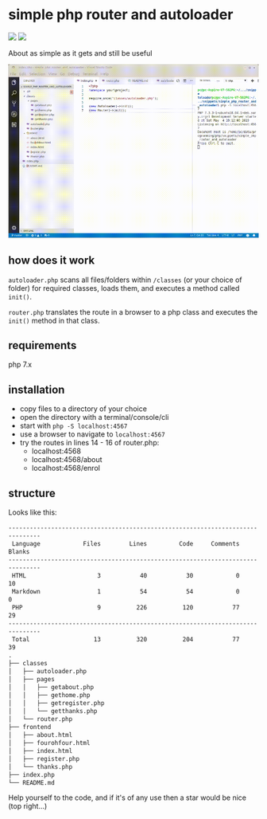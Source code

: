 # simple php router and autoloader

![](https://img.shields.io/badge/licence-free-green.svg) ![](https://img.shields.io/badge/frameworks-none-green.svg)

About as simple as it gets and still be useful

![](demo.gif)

## how does it work

`autoloader.php` scans all files/folders within `/classes` (or your choice of folder) for required classes, loads them, and executes a method called `init()`.

`router.php` translates the route in a browser to a php class and executes the `init()` method in that class.

## requirements

php 7.x

## installation

* copy files to a directory of your choice
* open the directory with a terminal/console/cli
* start with `php -S localhost:4567`
* use a browser to navigate to `localhost:4567`
* try the routes in lines 14 - 16 of router.php:
	* localhost:4568
	* localhost:4568/about
	* localhost:4568/enrol

## structure

Looks like this:
```
-------------------------------------------------------------------------------
 Language            Files        Lines         Code     Comments       Blanks
-------------------------------------------------------------------------------
 HTML                    3           40           30            0           10
 Markdown                1           54           54            0            0
 PHP                     9          226          120           77           29
-------------------------------------------------------------------------------
 Total                  13          320          204           77           39
.
├── classes
│   ├── autoloader.php
│   ├── pages
│   │   ├── getabout.php
│   │   ├── gethome.php
│   │   ├── getregister.php
│   │   └── getthanks.php
│   └── router.php
├── frontend
│   ├── about.html
│   ├── fourohfour.html
│   ├── index.html
│   ├── register.php
│   └── thanks.php
├── index.php
└── README.md
 ```
Help yourself to the code, and if it's of any use then a star would be nice (top right...)